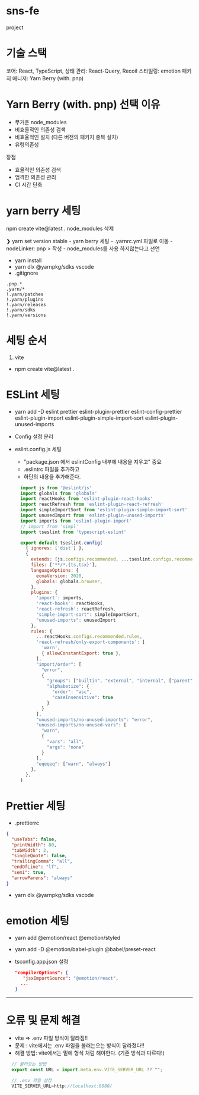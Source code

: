 # sns-fe
 project

# 기술 스택
코어: React, TypeScript,
상태 관리: React-Query, Recoil
스타일링: emotion
패키지 매니저: Yarn Berry (with. pnp)

# Yarn Berry (with. pnp) 선택 이유
- 무거운 node_modules
- 비효울적인 의존성 검색
- 비효율적인 설치 (다른 버전의 패키지 중복 설치)
- 유령의존성

장점
- 효율적인 의존성 검색
- 엄격한 의존성 관리
- CI 시간 단축

# yarn berry 세팅
  npm create vite@latest .
  node_modules 삭제

  ❯ yarn set version stable
    - yarn berry 세팅
    - .yarnrc.yml 파일로 이동
    - nodeLinker: pnp > 작성
      - node_modules를 사용 하지않는다고 선언
  - yarn install
  - yarn dlx @yarnpkg/sdks vscode
  - .gitignore
  ```
  .pnp.*
  .yarn/*
  !.yarn/patches
  !.yarn/plugins
  !.yarn/releases
  !.yarn/sdks
  !.yarn/versions
  ```

# 세팅 순서
1. vite
- npm create vite@latest .

# ESLint 세팅
  - yarn add -D 
  eslint prettier 
  eslint-plugin-prettier 
  eslint-config-prettier 
  eslint-plugin-import 
  eslint-plugin-simple-import-sort 
  eslint-plugin-unused-imports 

  - Config 설정 분리
  <!-- - yarn add @yarnpkg/sdks vscode -->

  - eslint.config.js 세팅
    - "package.json 에서 eslintConfig 내부에 내용을 지우고" 중요
    - .eslintrc 파일을 추가하고
    - 하단의 내용을 추가해준다.

    ``` js
      import js from '@eslint/js'
      import globals from 'globals'
      import reactHooks from 'eslint-plugin-react-hooks'
      import reactRefresh from 'eslint-plugin-react-refresh'
      import simpleImportSort from 'eslint-plugin-simple-import-sort'
      import unusedImport from 'eslint-plugin-unused-imports'
      import imports from 'eslint-plugin-import'
      // import from 'simpl'
      import tseslint from 'typescript-eslint'

      export default tseslint.config(
        { ignores: ['dist'] },
        {
          extends: [js.configs.recommended, ...tseslint.configs.recommended],
          files: ['**/*.{ts,tsx}'],
          languageOptions: {
            ecmaVersion: 2020,
            globals: globals.browser,
          },
          plugins: {
            'import': imports,
            'react-hooks': reactHooks,
            'react-refresh': reactRefresh,
            "simple-import-sort": simpleImportSort,
            "unused-imports": unusedImport
          },
          rules: {
            ...reactHooks.configs.recommended.rules,
            'react-refresh/only-export-components': [
              'warn',
              { allowConstantExport: true },
            ],
            "import/order": [
              "error",
              {
                "groups": ["builtin", "external", "internal", ["parent", "type"], "sibling", "index", "object"],
                "alphabetize": {
                  "order": "asc",
                  "caseInsensitive": true
                }
              }
            ],
            "unused-imports/no-unused-imports": "error",
            "unused-imports/no-unused-vars": [
              "warn",
              {
                "vars": "all",
                "args": "none"
              }
            ],
            "eqeqeq": ["warn", "always"]
          },
        },
      )
    ```

# Prettier 세팅
  - .prettierrc

  ``` json
  {
    "useTabs": false,
    "printWidth": 80,
    "tabWidth": 2,
    "singleQuote": false,
    "trailingComma": "all",
    "endOfLine": "lf",
    "semi": true,
    "arrowParens": "always"
  }
  ```

  - yarn dlx @yarnpkg/sdks vscode



# emotion 세팅
- yarn add @emotion/react @emotion/styled
- yarn add -D @emotion/babel-plugin @babel/preset-react

- tsconfig.app.json 설정

    ``` json
    "compilerOptions": {
       "jsxImportSource": "@emotion/react",
      ...
    }
    ```


---------------------------------------------

# 오류 및 문제 해결

- vite => .env 파일 방식이 달라짐!!
- 문제 : vite에서는 .env 파일을 불러는오는 방식이 달라졌다!!
- 해결 방법: vite에서는 밑에 형식 처럼 해야한다. (기존 방식과 다르다!)
``` js
  // 불러오는 방법
  export const URL = import.meta.env.VITE_SERVER_URL ?? "";

  // .env 파일 설정
  VITE_SERVER_URL=http://localhost:8080/

```
